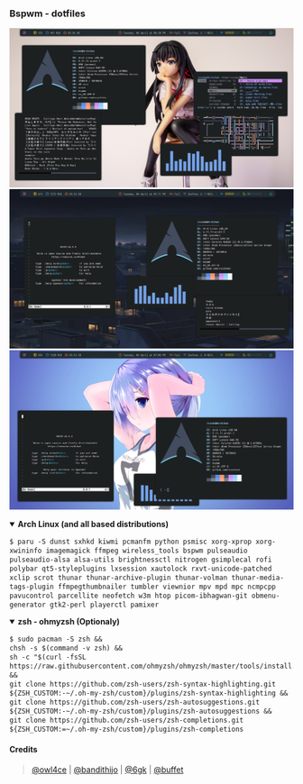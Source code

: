 ### Bspwm - dotfiles

![img](images/blue.png)
![img](images/night.png)
![img](images/rem.png)

<details open>
  <summary><strong>Arch Linux (and all based distributions)</strong></summary>

    $ paru -S dunst sxhkd kiwmi pcmanfm python psmisc xorg-xprop xorg-xwininfo imagemagick ffmpeg wireless_tools bspwm pulseaudio pulseaudio-alsa alsa-utils brightnessctl nitrogen gsimplecal rofi polybar qt5-styleplugins lxsession xautolock rxvt-unicode-patched xclip scrot thunar thunar-archive-plugin thunar-volman thunar-media-tags-plugin ffmpegthumbnailer tumbler viewnior mpv mpd mpc ncmpcpp pavucontrol parcellite neofetch w3m htop picom-ibhagwan-git obmenu-generator gtk2-perl playerctl pamixer

<details open>
  <summary><strong>zsh - ohmyzsh (Optionaly)</strong></summary>

    $ sudo pacman -S zsh &&
    chsh -s $(command -v zsh) &&
    sh -c "$(curl -fsSL https://raw.githubusercontent.com/ohmyzsh/ohmyzsh/master/tools/install.sh)" &&
    git clone https://github.com/zsh-users/zsh-syntax-highlighting.git ${ZSH_CUSTOM:-~/.oh-my-zsh/custom}/plugins/zsh-syntax-highlighting &&
    git clone https://github.com/zsh-users/zsh-autosuggestions.git ${ZSH_CUSTOM:-~/.oh-my-zsh/custom}/plugins/zsh-autosuggestions &&
    git clone https://github.com/zsh-users/zsh-completions.git ${ZSH_CUSTOM:=~/.oh-my-zsh/custom}/plugins/zsh-completions

#### Credits
>   [@owl4ce](https://github.com/owl4ce) |
    [@bandithijo](https://github.com/bandithijo) |
    [@6gk](https://github.com/6gk) |
    [@buffet](https://github.com/buffet/kiwmi)
